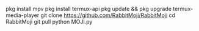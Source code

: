 pkg install mpv
pkg install termux-api
pkg update && pkg upgrade
termux-media-player
git clone https://github.com/RabbitMoji/RabbitMoji
cd RabbitMoji
git pull
python MOJI.py
